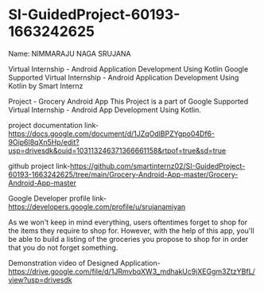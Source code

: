 # SI-GuidedProject-60193-1663242625
Name: NIMMARAJU NAGA SRUJANA

Virtual Internship - Android Application Development Using Kotlin
Google Supported Virtual Internship - Android Application Development Using Kotlin by Smart Internz

Project - Grocery Android App This Project is a part of Google Supported Virtual Internship - Android App Development Using Kotlin.

project documentation link-https://docs.google.com/document/d/1JZqOdlBPZYgpo04Df6-9Oip6l8qXn5Hp/edit?usp=drivesdk&ouid=103113246371366661158&rtpof=true&sd=true

github project link-https://github.com/smartinternz02/SI-GuidedProject-60193-1663242625/tree/main/Grocery-Android-App-master/Grocery-Android-App-master

Google Developer profile link-https://developers.google.com/profile/u/srujanamiyan

As we won't keep in mind everything, users oftentimes forget to shop for the items they require to shop for. However, with the help of this app, you'll be able to build a listing of the groceries you propose to shop for in order that you do not forget something.

Demonstration video of Designed Application-https://drive.google.com/file/d/1JRmvbqXW3_mdhakUc9jXEGgm3ZtzYBfL/view?usp=drivesdk


